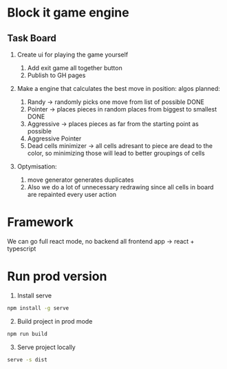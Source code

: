 # Block it game engine

## Task Board

1. Create ui for playing the game yourself
   1. Add exit game all together button
   2. Publish to GH pages

2. Make a engine that calculates the best move in position:
    algos planned:
    1. Randy -> randomly picks one move from list of possible DONE
    2. Pointer -> places pieces in random places from biggest to smallest DONE
    3. Aggressive -> places pieces as far from the starting point as possible
    4. Aggressive Pointer
    5. Dead cells minimizer -> all cells adresant to piece are dead to the color, so minimizing those will lead to better groupings of cells
3. Optymisation:
   1. move generator generates duplicates
   2. Also we do a lot of unnecessary redrawing since all cells in board are repainted every user action

# Framework
We can go full react mode, no backend all frontend app -> react + typescript 


# Run prod version
1. Install serve
``` bash
npm install -g serve
```
2. Build project in prod mode
``` bash
npm run build
```
3. Serve project locally 
``` bash
serve -s dist
```